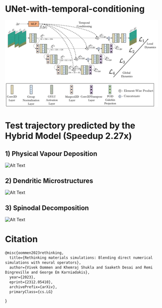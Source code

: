 # UNet-with-temporal-conditioning
![Alt text](unet_architecture.png)
# Test trajectory predicted by the Hybrid Model (Speedup 2.27x)
## 1) Physical Vapour Deposition
![Alt Text](pvd_gif.gif)
## 2) Dendritic Microstructures
![Alt Text](dendrite_gif.gif)
## 3) Spinodal Decomposition
![Alt Text](spd_gif.gif)

# Citation

    @misc{oommen2023rethinking,
      title={Rethinking materials simulations: Blending direct numerical simulations with neural operators}, 
      author={Vivek Oommen and Khemraj Shukla and Saaketh Desai and Remi Dingreville and George Em Karniadakis},
      year={2023},
      eprint={2312.05410},
      archivePrefix={arXiv},
      primaryClass={cs.LG}
}
